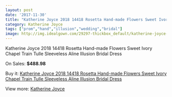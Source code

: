 ```yaml
---
layout: post
date: '2017-11-30'
title: "Katherine Joyce 2018 14418 Rosetta Hand-made Flowers Sweet Ivory Chapel Train Tulle Sleeveless Aline Illusion Bridal Dress"
category: Katherine Joyce
tags: ["prom","hand","illusion","wedding","bridal"]
image: http://img.idealgown.com/29297-thickbox_default/katherine-joyce-2018-14418-rosetta-hand-made-flowers-sweet-ivory-chapel-train-tulle-sleeveless-aline-illusion-bridal-dress.jpg
---
```

Katherine Joyce 2018 14418 Rosetta Hand-made Flowers Sweet Ivory Chapel Train Tulle Sleeveless Aline Illusion Bridal Dress

On Sales: **$488.98**
<a href="https://www.idealgown.com/en/katherine-joyce/11074-katherine-joyce-2018-14418-rosetta-hand-made-flowers-sweet-ivory-chapel-train-tulle-sleeveless-aline-illusion-bridal-dress.html"><amp-img layout="responsive" width="600" height="600" src="//img.idealgown.com/29297-thickbox_default/katherine-joyce-2018-14418-rosetta-hand-made-flowers-sweet-ivory-chapel-train-tulle-sleeveless-aline-illusion-bridal-dress.jpg" alt="Katherine Joyce 2018 14418 Rosetta Hand-made Flowers Sweet Ivory Chapel Train Tulle Sleeveless Aline Illusion Bridal Dress 0" /></a>
<a href="https://www.idealgown.com/en/katherine-joyce/11074-katherine-joyce-2018-14418-rosetta-hand-made-flowers-sweet-ivory-chapel-train-tulle-sleeveless-aline-illusion-bridal-dress.html"><amp-img layout="responsive" width="600" height="600" src="//img.idealgown.com/29303-thickbox_default/katherine-joyce-2018-14418-rosetta-hand-made-flowers-sweet-ivory-chapel-train-tulle-sleeveless-aline-illusion-bridal-dress.jpg" alt="Katherine Joyce 2018 14418 Rosetta Hand-made Flowers Sweet Ivory Chapel Train Tulle Sleeveless Aline Illusion Bridal Dress 1" /></a>
<a href="https://www.idealgown.com/en/katherine-joyce/11074-katherine-joyce-2018-14418-rosetta-hand-made-flowers-sweet-ivory-chapel-train-tulle-sleeveless-aline-illusion-bridal-dress.html"><amp-img layout="responsive" width="600" height="600" src="//img.idealgown.com/29302-thickbox_default/katherine-joyce-2018-14418-rosetta-hand-made-flowers-sweet-ivory-chapel-train-tulle-sleeveless-aline-illusion-bridal-dress.jpg" alt="Katherine Joyce 2018 14418 Rosetta Hand-made Flowers Sweet Ivory Chapel Train Tulle Sleeveless Aline Illusion Bridal Dress 2" /></a>
<a href="https://www.idealgown.com/en/katherine-joyce/11074-katherine-joyce-2018-14418-rosetta-hand-made-flowers-sweet-ivory-chapel-train-tulle-sleeveless-aline-illusion-bridal-dress.html"><amp-img layout="responsive" width="600" height="600" src="//img.idealgown.com/29301-thickbox_default/katherine-joyce-2018-14418-rosetta-hand-made-flowers-sweet-ivory-chapel-train-tulle-sleeveless-aline-illusion-bridal-dress.jpg" alt="Katherine Joyce 2018 14418 Rosetta Hand-made Flowers Sweet Ivory Chapel Train Tulle Sleeveless Aline Illusion Bridal Dress 3" /></a>
<a href="https://www.idealgown.com/en/katherine-joyce/11074-katherine-joyce-2018-14418-rosetta-hand-made-flowers-sweet-ivory-chapel-train-tulle-sleeveless-aline-illusion-bridal-dress.html"><amp-img layout="responsive" width="600" height="600" src="//img.idealgown.com/29300-thickbox_default/katherine-joyce-2018-14418-rosetta-hand-made-flowers-sweet-ivory-chapel-train-tulle-sleeveless-aline-illusion-bridal-dress.jpg" alt="Katherine Joyce 2018 14418 Rosetta Hand-made Flowers Sweet Ivory Chapel Train Tulle Sleeveless Aline Illusion Bridal Dress 4" /></a>
<a href="https://www.idealgown.com/en/katherine-joyce/11074-katherine-joyce-2018-14418-rosetta-hand-made-flowers-sweet-ivory-chapel-train-tulle-sleeveless-aline-illusion-bridal-dress.html"><amp-img layout="responsive" width="600" height="600" src="//img.idealgown.com/29299-thickbox_default/katherine-joyce-2018-14418-rosetta-hand-made-flowers-sweet-ivory-chapel-train-tulle-sleeveless-aline-illusion-bridal-dress.jpg" alt="Katherine Joyce 2018 14418 Rosetta Hand-made Flowers Sweet Ivory Chapel Train Tulle Sleeveless Aline Illusion Bridal Dress 5" /></a>
<a href="https://www.idealgown.com/en/katherine-joyce/11074-katherine-joyce-2018-14418-rosetta-hand-made-flowers-sweet-ivory-chapel-train-tulle-sleeveless-aline-illusion-bridal-dress.html"><amp-img layout="responsive" width="600" height="600" src="//img.idealgown.com/29298-thickbox_default/katherine-joyce-2018-14418-rosetta-hand-made-flowers-sweet-ivory-chapel-train-tulle-sleeveless-aline-illusion-bridal-dress.jpg" alt="Katherine Joyce 2018 14418 Rosetta Hand-made Flowers Sweet Ivory Chapel Train Tulle Sleeveless Aline Illusion Bridal Dress 6" /></a>

Buy it: [Katherine Joyce 2018 14418 Rosetta Hand-made Flowers Sweet Ivory Chapel Train Tulle Sleeveless Aline Illusion Bridal Dress](https://www.idealgown.com/en/katherine-joyce/11074-katherine-joyce-2018-14418-rosetta-hand-made-flowers-sweet-ivory-chapel-train-tulle-sleeveless-aline-illusion-bridal-dress.html "Katherine Joyce 2018 14418 Rosetta Hand-made Flowers Sweet Ivory Chapel Train Tulle Sleeveless Aline Illusion Bridal Dress")

View more: [Katherine Joyce](https://www.idealgown.com/en/188-katherine-joyce "Katherine Joyce")